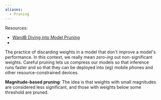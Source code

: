 ```yaml
---
aliases:
  - Pruning
---
```



Resources:
- [WandB Diving into Model Pruning](https://wandb.ai/authors/pruning/reports/Diving-Into-Model-Pruning-in-Deep-Learning--VmlldzoxMzcyMDg)
- 

The practice of discarding weights in a model that don't improve a model's performance. In this context, we really mean *zero-ing* out non-significant weights.
Careful pruning lets us compress our models so that inference runs faster and so that they can be deployed into (eg) mobile phones and other resource-constrained devices.

**Magnitude-based pruning**: The idea is that weights with small magnitudes are considered less significant, and those with weights below some threshold are pruned. 